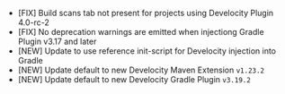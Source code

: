 - [FIX] Build scans tab not present for projects using Develocity Plugin 4.0-rc-2
- [FIX] No deprecation warnings are emitted when injectiong Gradle Plugin v3.17 and later
- [NEW] Update to use reference init-script for Develocity injection into Gradle
- [NEW] Update default to new Develocity Maven Extension `v1.23.2`
- [NEW] Update default to new Develocity Gradle Plugin `v3.19.2`
